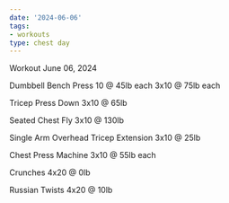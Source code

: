 ```yaml
---
date: '2024-06-06'
tags:
- workouts
type: chest day
---
```


Workout June 06, 2024

Dumbbell Bench Press
10 @ 45lb each
3x10 @ 75lb each

Tricep Press Down
3x10 @ 65lb

Seated Chest Fly
3x10 @ 130lb

Single Arm Overhead Tricep Extension
3x10 @ 25lb

Chest Press Machine
3x10 @ 55lb each

Crunches
4x20 @ 0lb

Russian Twists
4x20 @ 10lb